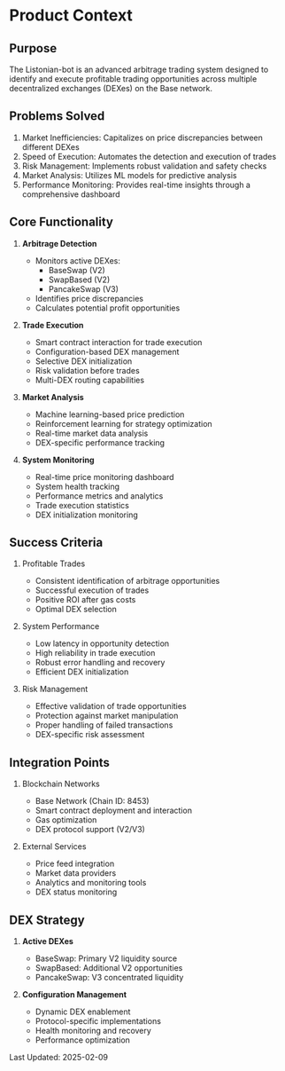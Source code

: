 # Product Context

## Purpose
The Listonian-bot is an advanced arbitrage trading system designed to identify and execute profitable trading opportunities across multiple decentralized exchanges (DEXes) on the Base network.

## Problems Solved
1. Market Inefficiencies: Capitalizes on price discrepancies between different DEXes
2. Speed of Execution: Automates the detection and execution of trades
3. Risk Management: Implements robust validation and safety checks
4. Market Analysis: Utilizes ML models for predictive analysis
5. Performance Monitoring: Provides real-time insights through a comprehensive dashboard

## Core Functionality
1. **Arbitrage Detection**
   - Monitors active DEXes:
     * BaseSwap (V2)
     * SwapBased (V2)
     * PancakeSwap (V3)
   - Identifies price discrepancies
   - Calculates potential profit opportunities

2. **Trade Execution**
   - Smart contract interaction for trade execution
   - Configuration-based DEX management
   - Selective DEX initialization
   - Risk validation before trades
   - Multi-DEX routing capabilities

3. **Market Analysis**
   - Machine learning-based price prediction
   - Reinforcement learning for strategy optimization
   - Real-time market data analysis
   - DEX-specific performance tracking

4. **System Monitoring**
   - Real-time price monitoring dashboard
   - System health tracking
   - Performance metrics and analytics
   - Trade execution statistics
   - DEX initialization monitoring

## Success Criteria
1. Profitable Trades
   - Consistent identification of arbitrage opportunities
   - Successful execution of trades
   - Positive ROI after gas costs
   - Optimal DEX selection

2. System Performance
   - Low latency in opportunity detection
   - High reliability in trade execution
   - Robust error handling and recovery
   - Efficient DEX initialization

3. Risk Management
   - Effective validation of trade opportunities
   - Protection against market manipulation
   - Proper handling of failed transactions
   - DEX-specific risk assessment

## Integration Points
1. Blockchain Networks
   - Base Network (Chain ID: 8453)
   - Smart contract deployment and interaction
   - Gas optimization
   - DEX protocol support (V2/V3)

2. External Services
   - Price feed integration
   - Market data providers
   - Analytics and monitoring tools
   - DEX status monitoring

## DEX Strategy
1. **Active DEXes**
   - BaseSwap: Primary V2 liquidity source
   - SwapBased: Additional V2 opportunities
   - PancakeSwap: V3 concentrated liquidity

2. **Configuration Management**
   - Dynamic DEX enablement
   - Protocol-specific implementations
   - Health monitoring and recovery
   - Performance optimization

Last Updated: 2025-02-09
